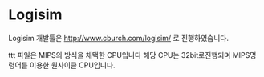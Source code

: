 # Logisim
Logisim 개발툴은 http://www.cburch.com/logisim/ 로 진행하였습니다. <br>


ttt 파일은 MIPS의 방식을 채택한 CPU입니다 해당 CPU는 32bit로진행되며 MIPS명령어를 이용한 원사이클 CPU입니다. <br>


